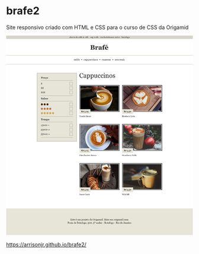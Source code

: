 # brafe2
Site responsivo criado com HTML e CSS para o curso de CSS da Origamid

![alt text](https://raw.githubusercontent.com/arrisonjr/brafe2/main/brafe-2%20layout.jpg)


https://arrisonjr.github.io/brafe2/
